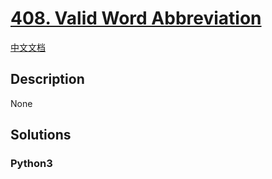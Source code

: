 # [408. Valid Word Abbreviation](https://leetcode.com/problems/valid-word-abbreviation)

[中文文档](/leetcode/0400-0499/0408.Valid%20Word%20Abbreviation/README.md)

## Description

None

## Solutions

<!-- tabs:start -->

### **Python3**

```python

```

<!-- tabs:end -->
